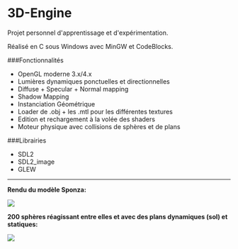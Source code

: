 3D-Engine
=========

Projet personnel d'apprentissage et d'expérimentation.

Réalisé en C sous Windows avec MinGW et CodeBlocks.

###Fonctionnalités

- OpenGL moderne 3.x/4.x
- Lumières dynamiques ponctuelles et directionnelles
- Diffuse + Specular + Normal mapping
- Shadow Mapping
- Instanciation Géométrique
- Loader de .obj + les .mtl pour les différentes textures
- Edition et rechargement à la volée des shaders
- Moteur physique avec collisions de sphères et de plans

###Librairies
- SDL2
- SDL2_image
- GLEW

---

**Rendu du modèle Sponza:**

![](http://image.bayimg.com/28b2f2e74bb53b40604512fb7953d3f35780f2f1.jpg)

**200 sphères réagissant entre elles et avec des plans dynamiques (sol) et statiques:**

![](http://image.bayimg.com/798c798637dde8b4afbd4daa82fbd76d88cf6396.jpg)
